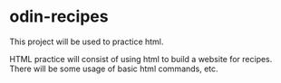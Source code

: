 # odin-recipes
This project will be used to practice html. 

HTML practice will consist of using html to build a website for recipes. There will be some usage of basic html
commands, etc. 